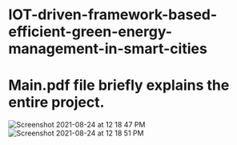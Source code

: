 # IOT-driven-framework-based-efficient-green-energy-management-in-smart-cities
# Main.pdf file briefly explains the entire project.
![Screenshot 2021-08-24 at 12 18 47 PM](https://user-images.githubusercontent.com/84308540/130570036-f593caa3-a645-419f-881d-b482126381b3.png)
![Screenshot 2021-08-24 at 12 18 51 PM](https://user-images.githubusercontent.com/84308540/130570132-05636b4c-f815-44e7-8ebb-5446d9f4e0f8.png)

